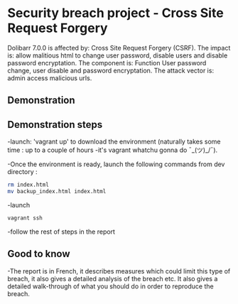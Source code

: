 # Security breach project - Cross Site Request Forgery

Dolibarr 7.0.0 is affected by: Cross Site Request Forgery (CSRF). The impact is: allow malitious html to change user password, disable users and disable password encryptation. The component is: Function User password change, user disable and password encryptation. The attack vector is: admin access malicious urls.


## Demonstration

## Demonstration steps

-launch: 'vagrant up' to download the environment (naturally takes some time : up to a couple of hours -it's vagrant whatchu gonna do  ¯\_(ツ)_/¯).

-Once the environment is ready, launch the following commands from dev directory :

```bash
rm index.html
mv backup_index.html index.html
```

-launch 

```bash
vagrant ssh
```
-follow the rest of steps in the report


## Good to know


-The report is in French, it describes measures which could limit this type of breach, it also gives a detailed analysis of the breach etc. It also gives a detailed walk-through of what you should do in order to reproduce the breach. 
